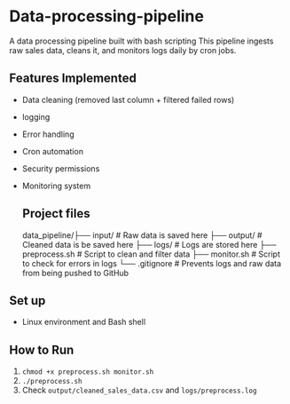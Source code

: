 # Data-processing-pipeline

A data processing pipeline built with bash scripting
This pipeline ingests raw sales data, cleans it, and monitors logs daily by cron jobs.

## Features Implemented
- Data cleaning (removed last column + filtered failed rows)
-  logging
- Error handling
- Cron automation 
- Security permissions
- Monitoring system

  ## Project files
  data_pipeline/├── input/ # Raw data is saved here
├── output/ # Cleaned data is be saved here
├── logs/ # Logs are stored here
├── preprocess.sh # Script to clean and filter data
├── monitor.sh # Script to check for errors in logs
└── .gitignore # Prevents logs and raw data from being pushed to GitHub

## Set up
- Linux environment and Bash shell

## How to Run
1. `chmod +x preprocess.sh monitor.sh`
2. `./preprocess.sh`
3. Check `output/cleaned_sales_data.csv` and `logs/preprocess.log`

